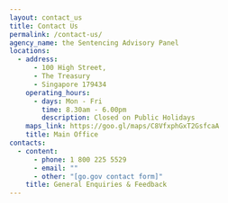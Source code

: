 ```yaml
---
layout: contact_us
title: Contact Us
permalink: /contact-us/
agency_name: the Sentencing Advisory Panel
locations:
  - address:
      - 100 High Street,
      - The Treasury
      - Singapore 179434
    operating_hours:
      - days: Mon - Fri
        time: 8.30am - 6.00pm
        description: Closed on Public Holidays
    maps_link: https://goo.gl/maps/C8VfxphGxT2GsfcaA
    title: Main Office
contacts:
  - content:
      - phone: 1 800 225 5529
      - email: ""
      - other: "[go.gov contact form]"
    title: General Enquiries & Feedback
---
```

